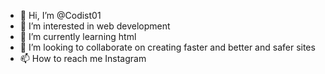 - 👋 Hi, I’m @Codist01
- 👀 I’m interested in web development 
- 🌱 I’m currently learning html 
- 💞️ I’m looking to collaborate on creating faster and better and safer sites
- 📫 How to reach me Instagram 

<!---
Codist01/Codist01 is a ✨ special ✨ repository because its `README.md` (this file) appears on your GitHub profile.
You can click the Preview link to take a look at your changes.
--->
